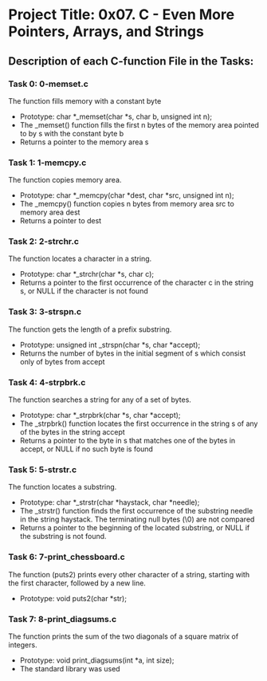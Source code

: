 # Project Title: 0x07. C - Even More Pointers, Arrays, and Strings

## Description of each C-function File in the Tasks:

### Task 0: 0-memset.c

The function fills memory with a constant byte
- Prototype: char *_memset(char *s, char b, unsigned int n);
- The _memset() function fills the first n bytes of the memory area pointed to by s with the constant byte b
- Returns a pointer to the memory area s

### Task 1: 1-memcpy.c

The function copies memory area.
- Prototype: char *_memcpy(char *dest, char *src, unsigned int n);
- The _memcpy() function copies n bytes from memory area src to memory area dest
- Returns a pointer to dest

### Task 2: 2-strchr.c

The function locates a character in a string.
- Prototype: char *_strchr(char *s, char c);
- Returns a pointer to the first occurrence of the character c in the string s, or NULL if the character is not found

### Task 3: 3-strspn.c

The function gets the length of a prefix substring.
- Prototype: unsigned int _strspn(char *s, char *accept);
- Returns the number of bytes in the initial segment of s which consist only of bytes from accept

### Task 4: 4-strpbrk.c

The function searches a string for any of a set of bytes.
- Prototype: char *_strpbrk(char *s, char *accept);
- The _strpbrk() function locates the first occurrence in the string s of any of the bytes in the string accept
- Returns a pointer to the byte in s that matches one of the bytes in accept, or NULL if no such byte is found

### Task 5: 5-strstr.c

The function locates a substring.
- Prototype: char *_strstr(char *haystack, char *needle);
- The _strstr() function finds the first occurrence of the substring needle in the string haystack. The terminating null bytes (\0) are not compared
- Returns a pointer to the beginning of the located substring, or NULL if the substring is not found.

### Task 6: 7-print_chessboard.c

The function (puts2) prints every other character of a string, starting with the first character, followed by a new line.
- Prototype: void puts2(char *str);

### Task 7: 8-print_diagsums.c

The function prints the sum of the two diagonals of a square matrix of integers.
- Prototype: void print_diagsums(int *a, int size);
- The standard library was used
